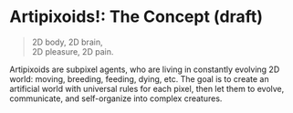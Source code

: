 # Artipixoids!: The Concept (draft)

> 2D body, 2D brain,  
> 2D pleasure, 2D pain.

Artipixoids are subpixel agents, who are living in constantly evolving 2D world:
moving, breeding, feeding, dying, etc. The goal is to create an artificial
world with universal rules for each pixel, then let them to evolve, communicate,
and self-organize into complex creatures.



